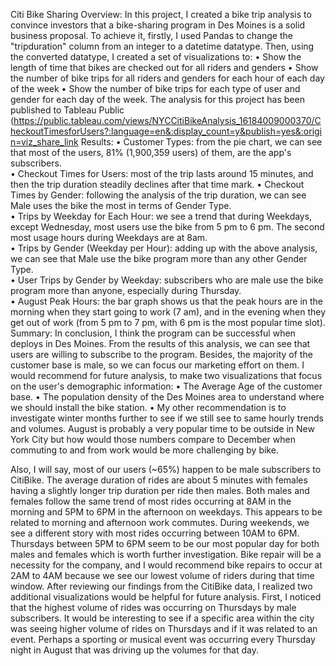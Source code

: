 Citi Bike Sharing
Overview:
In this project, I created a bike trip analysis to convince investors that a bike-sharing program in Des Moines is a solid business proposal. To achieve it, firstly, I used Pandas to change the "tripduration" column from an integer to a datetime datatype. Then, using the converted datatype, I created a set of visualizations to:
•	Show the length of time that bikes are checked out for all riders and genders
•	Show the number of bike trips for all riders and genders for each hour of each day of the week
•	Show the number of bike trips for each type of user and gender for each day of the week.
The analysis for this project has been published to Tableau Public (https://public.tableau.com/views/NYCCitiBikeAnalysis_16184009000370/CheckoutTimesforUsers?:language=en&:display_count=y&publish=yes&:origin=viz_share_link
Results:
•	Customer Types: from the pie chart, we can see that most of the users, 81% (1,900,359 users) of them, are the app's subscribers.  
•	Checkout Times for Users: most of the trip lasts around 15 minutes, and then the trip duration steadily declines after that time  mark. 
•	Checkout Times by Gender: following the analysis of the trip duration, we can see Male uses the bike the most in terms of Gender Type.  
•	Trips by Weekday for Each Hour: we see a trend that during Weekdays, except Wednesday, most users use the bike from 5 pm to 6 pm. The second most usage hours during Weekdays are at 8am.  
•	Trips by Gender (Weekday per Hour): adding up with the above analysis, we can see that Male use the bike program more than any other Gender Type.  
•	User Trips by Gender by Weekday: subscribers who are male use the bike program more than anyone, especially during Thursday.  
•	August Peak Hours: the bar graph shows us that the peak hours are in the morning when they start going to work (7 am), and in the evening when they get out of work (from 5 pm to 7 pm, with 6 pm is the most popular time slot).  
Summary:
In conclusion, I think the program can be successful when deploys in Des Moines. From the results of this analysis, we can see that users are willing to subscribe to the program. Besides, the majority of the customer base is male, so we can focus our marketing effort on them.
I would recommend for future analysis, to make two visualizations that focus on the user's demographic information:
•	The Average Age of the customer base.
•	The population density of the Des Moines area to understand where we should install the bike station.
•	My other recommendation is to investigate winter months further to see if we still see to same hourly trends and volumes. August is probably a very popular time to be outside in New York City but how would those numbers compare to December when commuting to and from work would be more challenging by bike.


Also, I will say, most of our users (~65%) happen to be male subscribers to CitiBike. The average duration of rides are about 5 minutes with females having a slightly longer trip duration per ride then males. Both males and females follow the same trend of most rides occurring at 8AM in the morning and 5PM to 6PM in the afternoon on weekdays. This appears to be related to morning and afternoon work commutes. During weekends, we see a different story with most rides occurring between 10AM to 6PM. Thursdays between 5PM to 6PM seem to be our most popular day for both males and females which is worth further investigation. Bike repair will be a necessity for the company, and I would recommend bike repairs to occur at 2AM to 4AM because we see our lowest volume of riders during that time window.
After reviewing our findings from the CitiBike data, I realized two additional visualizations would be helpful for future analysis. First, I noticed that the highest volume of rides was occurring on Thursdays by male subscribers. It would be interesting to see if a specific area within the city was seeing higher volume of rides on Thursdays and if it was related to an event. Perhaps a sporting or musical event was occurring every Thursday night in August that was driving up the volumes for that day. 


